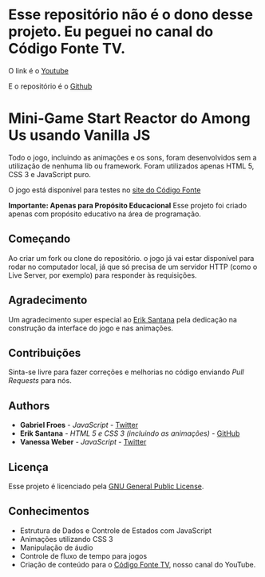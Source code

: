 # Esse repositório não é o dono desse projeto. Eu peguei no canal do Código Fonte TV. 
O link é o [Youtube](https://www.youtube.com/watch?v=C3WZrP0zlUk&t=165s&ab_channel=C%C3%B3digoFonteTV)

E o repositório é o [Github](https://github.com/gabrielfroes/among-us-start-reactor-game-vanilla-js)

# Mini-Game Start Reactor do Among Us usando Vanilla JS

Todo o jogo, incluindo as animações e os sons, foram desenvolvidos sem a utilização de nenhuma lib ou framework. Foram utilizados apenas HTML 5, CSS 3 e JavaScript puro.

O jogo está disponível para testes no [site do Código Fonte](https://startreactor.codigofonte.com.br)

**Importante: Apenas para Propósito Educacional**
Esse projeto foi criado apenas com propósito educativo na área de programação.

## Começando

Ao criar um fork ou clone do repositório. o jogo já vai estar disponível para rodar no computador local, já que só precisa de um servidor HTTP (como o Live Server, por exemplo) para responder às requisições.

## Agradecimento

Um agradecimento super especial ao [Erik Santana](https://github.com/imerik1/) pela dedicação na construção da interface do jogo e nas animações.

## Contribuições

Sinta-se livre para fazer correções e melhorias no código enviando *Pull Requests* para nós.

## Authors

* **Gabriel Froes** - *JavaScript* - [Twitter](https://www.twitter.com/gabrielfroes)
* **Erik Santana** - *HTML 5 e CSS 3 (incluindo as animações)* - [GitHub](https://github.com/imerik1/)
* **Vanessa Weber** - *JavaScript* - [Twitter](https://www.twitter.com/nessaweberfroes)

## Licença

Esse projeto é licenciado pela [GNU General Public License](https://opensource.org/licenses/GPL-3.0).

## Conhecimentos

* Estrutura de Dados e Controle de Estados com JavaScript
* Animações utilizando CSS 3
* Manipulação de áudio
* Controle de fluxo de tempo para jogos
* Criação de conteúdo para o [Código Fonte TV](https://youtu.be/C3WZrP0zlUk), nosso canal do YouTube.
